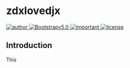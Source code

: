 # zdxlovedjx

<div id="badges"> 
 <a href="https://github.com/sylvanding" target="_blank" rel="noopener noreferrer"> <img alt="author" src="https://img.shields.io/badge/author-Sylvan_Ding-success?logo=github"> </a> 
 <a href=""> <img alt="Bootstrapv5.0" src="https://img.shields.io/badge/Bootstrap-v5.0-blue?logo=Bootstrap&logoColor=white"> </a> 
 <a href="https://www.creative-tim.com" target="_blank" rel="noopener noreferrer"> <img alt="important" src="https://img.shields.io/badge/Template-Creative Tim-orange"> </a> 
 <a href=""> <img alt="license" src="https://img.shields.io/badge/license-MIT-green"> </a> 
</div>

## Introduction

This

